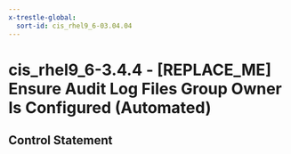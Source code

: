 ```yaml
---
x-trestle-global:
  sort-id: cis_rhel9_6-03.04.04
---
```


# cis_rhel9_6-3.4.4 - \[REPLACE_ME\] Ensure Audit Log Files Group Owner Is Configured (Automated)

## Control Statement
